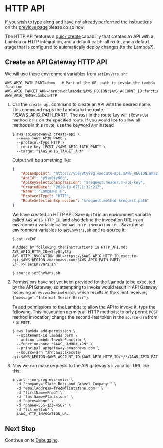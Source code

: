 # HTTP API

If you wish to type along and have not already performed the instructions on the [previous page](REGISTER.md) please do so now.

The HTTP API features a
[quick create](https://docs.aws.amazon.com/apigateway/latest/developerguide/http-api-develop.html#http-api-examples.cli.quick-create)
capability that creates an API with a Lambda or HTTP integration, and a default catch-all route,
and a default stage that is configured to automatically deploy changes (to the Lambda?).


## Create an API Gateway HTTP API

We will use these environment variables from `setEnvVars.sh`:

```script
AWS_APIG_PATH_PART=demo   # Part of the URL path to invoke the Lambda function
AWS_APIG_TARGET_ARN="arn:aws:lambda:$AWS_REGION:$AWS_ACCOUNT_ID:function:$AWS_LAMBDA_NAME"
AWS_APIG_NAME=LambdaHTTP
```

1. Call the `create-api` command to create an API with the desired name.
   This command maps the Lambda to the route "/$AWS_APIG_PATH_PART".
   The `POST` in the route key will allow `POST` method calls on the specified route.
   If you would like to allow all methods in this route, use the keyword `ANY` instead.

   ```script
   $ aws apigatewayv2 create-api \
     --name $AWS_APIG_NAME \
     --protocol-type HTTP \
     --route-key "POST /$AWS_APIG_PATH_PART" \
     --target "$AWS_APIG_TARGET_ARN"
   ```

   Output will be something like:

   ```json
   {
       "ApiEndpoint": "https://y5sy8ty98g.execute-api.$AWS_REGION.amazonaws.com",
       "ApiId": "y5sy8ty98g",
       "ApiKeySelectionExpression": "$request.header.x-api-key",
       "CreatedDate": "2020-10-07T21:32:21Z",
       "Name": "LambdaHTTP",
       "ProtocolType": "HTTP",
       "RouteSelectionExpression": "$request.method $request.path"
   }
   ```

   We have created an HTTP API.
   Save `ApiId` in an environment variable called `AWS_APIG_HTTP_ID`, and also
   define the invocation URL in an environment variable called `AWS_HTTP_INVOCATION_URL`.
   Save these environment variables to `setEnvVars.sh` and re-source it:

   ```script
   $ cat <<EOF

   # Added by following the instructions in HTTP_API.md:
   AWS_APIG_HTTP_ID=y5sy8ty98g
   AWS_HTTP_INVOCATION_URL=https://$AWS_APIG_HTTP_ID.execute-api.$AWS_REGION.amazonaws.com/$AWS_APIG_PATH_PART/
   EOF >> setEnvVars.sh

   $ source setEnvVars.sh
   ```

2. Permissions have not yet been provided for the Lambda to be executed by the API Gateway, so
   attempting to invoke would result in API Gateway recieving an `AccessDenied` error,
   which results in the client receiving `{"message":"Internal Server Error"}`.

   To add permissions to the Lambda to allow the API to invoke it, type the following.
   This incantation permits all HTTP methods; to only permit `POST` method invocation,
   change the second-last token in the `source-arn` from `*` to `POST`.

   ```script
   $ aws lambda add-permission \
     --statement-id lambda perm \
     --action lambda:InvokeFunction \
     --function-name "$AWS_LAMBDA_ARN" \
     --principal apigateway.amazonaws.com \
     --source-arn "arn:aws:execute-api:$AWS_REGION:$AWS_ACCOUNT_ID:$AWS_APIG_HTTP_ID/*/*/$AWS_APIG_PATH_PART"
   ```

3. Now we can make requests to the API gateway's invocation URL like this:

   ```script
   $ curl --no-progress-meter \
     -d "company='Slate Rock and Gravel Company'" \
     -d "emailAddress=fred@flintstone.com'" \
     -d "firstName=Fred" \
     -d "lastName=Flintstone" \
     -d "notes=None" \
     -d "phone=555-123-4567" \
     -d "title=Slob" \
     $AWS_HTTP_INVOCATION_URL
   ```

## Next Step
Continue on to [Debugging](DEBUGGING.md).
